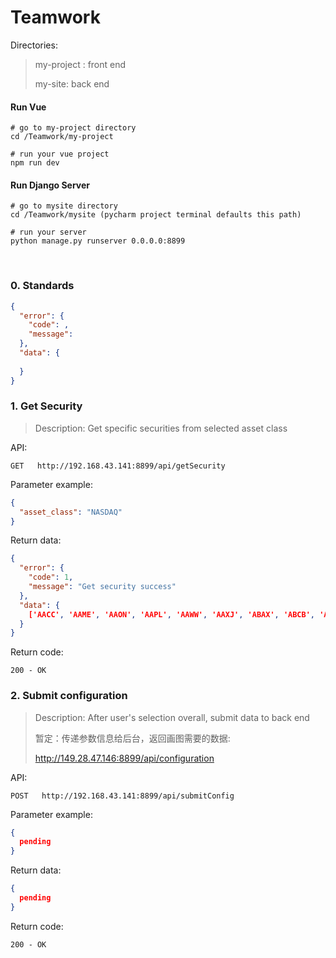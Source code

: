 # Teamwork
Directories:

>  my-project : front end
>
>  my-site: back end

#### Run Vue

```
# go to my-project directory
cd /Teamwork/my-project

# run your vue project
npm run dev
```

#### Run Django Server

```
# go to mysite directory
cd /Teamwork/mysite (pycharm project terminal defaults this path)

# run your server
python manage.py runserver 0.0.0.0:8899
```

<br>

### 0. Standards

```json
{
  "error": {
    "code": ,
    "message": 
  },
  "data": {
    
  }
}
```

### 1. Get Security

> Description: Get specific securities from selected asset class

API:

```son
GET   http://192.168.43.141:8899/api/getSecurity
```

Parameter example:

```json
{
  "asset_class": "NASDAQ"
}
```

Return data:

```json
{
  "error": {
    "code": 1,
    "message": "Get security success"
  },
  "data": {
    ['AACC', 'AAME', 'AAON', 'AAPL', 'AAWW', 'AAXJ', 'ABAX', 'ABCB', 'ABCD', 'ABCO', 'ABFS', 'ABIO', 'ABMD', 'ABTL', 'ACAD', 'ACAS', 'ACAT', 'ACCL', 'ACET', 'ACFC', 'ACFN', 'ACGL', 'ACHN', 'ACIW', 'ACLS', 'ACNB', 'ACOR', 'ACPW', 'ACTG', 'ACTS', 'ACUR', 'ACWI', 'ACWX', 'ACXM', 'ADAT', 'ADBE', 'ADEP', 'ADES', 'ADI', 'ADP', 'ADRA', 'ADRD', 'ADRE', 'ADRU', 'ADSK', 'ADTN', 'ADUS', 'ADVS', 'AEGR']
  }
}
```

Return code:

```son
200 - OK
```

### 2. Submit configuration

> Description: After user's selection overall, submit data to back end
>
> 暂定：传递参数信息给后台，返回画图需要的数据:
>
> http://149.28.47.146:8899/api/configuration

API:

```son
POST   http://192.168.43.141:8899/api/submitConfig
```

Parameter example:

```json
{
  pending
}
```

Return data:

```json
{
  pending
}
```

Return code:

```son
200 - OK
```

###

